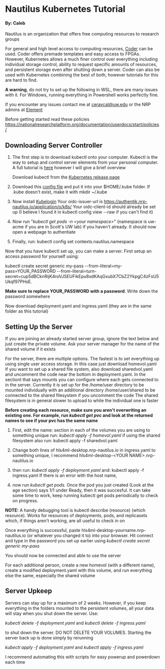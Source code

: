 # Nautilus Kubernetes Tutorial 
#### By: Caleb

Nautilus is an organization that offers free computing resources to research groups

For general and high level access to computing resources, [Coder](https://nationalresearchplatform.org/documentation/userdocs/coder/coder/)  can be used. Coder offers premade templates and easy access to FPGAs. However, Kubernetes allows a much finer control over everything including individual storage control, ability to request specific amounts of resources, and persistent storage even after shutting down a server. Coder can also be used with Kubernetes combining the best of both, however tutorials for this are hard to find.

**A warning**, do not try to set up the following in WSL, there are many issues with it. For Windows, running everything in Powershell works perfectly fine.

If you encounter any issues contact me at ceravcal@uw.edu or the NRP admins at [Element](https://element.nrp-nautilus.io/#/room/#general:matrix.nrp-nautilus.io)

Before getting started read these policies
https://nationalresearchplatform.org/documentation/userdocs/start/policies/

## **Downloading Server Controller**

1. The first step is to download kubectl onto your computer. Kubectl is the way to setup and control server elements from your personal computer. A full tutorial is [here](https://nationalresearchplatform.org/documentation/userdocs/start/getting-started/#cluster-access-via-kubectl) however I will give a brief overview

    Download kubectl from the [Kubernetes release page](https://kubernetes.io/releases/download/#binaries)

2. Download this [config file](https://nationalresearchplatform.org/config)
and put it into your $HOME/.kube folder. 
If .kube doesn't exist, make it with mkdir ~/.kube

3. Now install [Kubelogin](https://github.com/int128/kubelogin?tab=readme-ov-file#setup)
Your oidc-issuer-url is https://authentik.nrp-nautilus.io/application/o/k8s/
Your oidc-client-id should already be set up (I believe I found it in kubectl config view --raw if you can't find it)

4. Now run "*kubectl get pods -n \<your namespace\>*" (namespace is uw-acme if you are in Scott's UW lab) if you haven't already. It should now open a webpage to authentiate 

5. Finally, run: kubectl config set contexts.nautilus.namespace <YOUR NAMESPACE>

Now that you have kubectl set up, you can make a server. First setup an access password for yourself using:

kubectl create secret generic my-pass --from-literal=my-pass=YOUR_PASSWORD --from-literal=turn-secret=cup5dBCknRijK4roVJSEUFikEpu8xdKAqGxubX7CbZ2YkpgC4zFsU5Ukqf97PHsE. 

**Make sure to replace YOUR_PASSWORD with a password**. Write down the password somewhere

Now download deployment.yaml and ingress.yaml (they are in the same folder as this tutorial)

## **Setting Up the Server**

If you are joining an already started server group, ignore the text below and just create the private volume. Ask your server manager for the name of the shared volume if it exists

For the server, there are multiple options. The fastest is to set everything up using single user access storage. In this case just download homevol.yaml
If you want to set up a shared file system, also download sharedvol.yaml and uncomment the code near the bottom in deployment.yaml. In the sectiont that says mounts you can configure where each gets connected to in the server. 
Currently it is set up for the /home/user directory to be mounted individually with an additional directory /home/user/shared to be connected to the shared filesystem if you uncomment the code
The shared filesystem is in general slower to upload to while the individual one is faster


**Before creating each resource, make sure you aren't overwriting an existing one. For example, run *kubectl get pvc* and look at the returned names to see if your pvc has the same name**
1. First, edit the name: section in each of the volumes you are using to something unique
run: *kubectl apply -f homevol.yaml*
if using the shared filesystem also run: kubectl apply -f sharedvol.yaml

1. Change both lines of hls4ml-desktop.nrp-nautilus.io in ingress.yaml to something unique, I recommend hls4ml-desktop-\<YOUR NAME\>.nrp-nautilus.io
2. then run: *kubectl apply -f deployment.yaml*
and: kubectl apply -f ingress.yaml
If there is an error with the host name, 

1. now run *kubectl get pods.* Once the pod you just created (Look at the age section) says 1/1 under Ready, then it was succesful. It can take some time to work, keep running kubectl get pods periodically to check on progress.

**NOTE:** A handy debugging tool is kubectl describe (resource) (which resource). Works for resources of deployments, pods, and replicasets which, if things aren't working, are all useful to check in on

Once everything is successful, paste hls4ml-desktop-yourname.nrp-nautilus.io (or whatever you changed it to) into your browser. Hit connect and type in the password you set up earlier using *kubectl create secret generic my-pass*

You should now be connected and able to use the server

For each additional person, create a new homevol (with a different name), create a modified deployment.yaml with this volume, and run everything else the same, especially the shared volume

## **Server Upkeep**

Servers can stay up for a maximum of 2 weeks. However, if you keep everything in the folders mounted to the persistent volumes, all your data will stay when you shut down the server. Use:

*kubectl delete -f deployment.yaml*  and  *kubectl delete -f ingress.yaml*

to shut down the server. DO NOT DELETE YOUR VOLUMES. Starting the server back up is done simply by rerunning

*kubectl apply -f deployment.yaml* and *kubectl apply -f ingress.yaml*

I recommend automating this with scripts for easy powerup and powerdown each time


